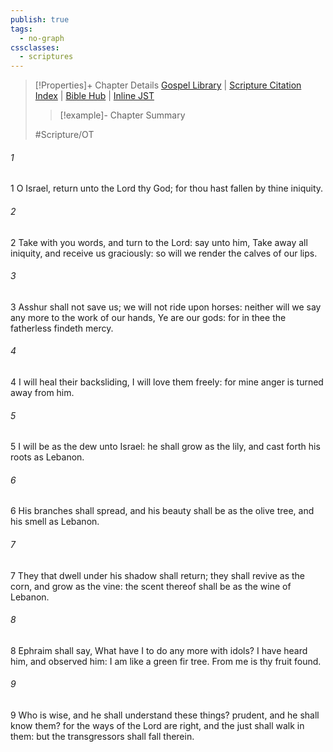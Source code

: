 ```yaml
---
publish: true
tags:
  - no-graph
cssclasses:
  - scriptures
---
```

>[!Properties]+ Chapter Details
>[Gospel Library](https://churchofjesuschrist.org/study/scriptures/ot/hosea/14?lang=eng)    |    [Scripture Citation Index](https://scriptures.byu.edu/#0800e::c0800e)    |    [Bible Hub](https://biblehub.com/hosea/14.htm)    |    [Inline JST](https://scripturetoolbox.com/html/ic/Hosea/14.html)
>>[!example]- Chapter Summary
>> 
> 
>
>#Scripture/OT
###### 1
1 O Israel, return unto the Lord thy God; for thou hast fallen by thine iniquity.
###### 2
2 Take with you words, and turn to the Lord: say unto him, Take away all iniquity, and receive us graciously: so will we render the calves of our lips.
###### 3
3 Asshur shall not save us; we will not ride upon horses: neither will we say any more to the work of our hands, Ye are our gods: for in thee the fatherless findeth mercy.
###### 4
4 I will heal their backsliding, I will love them freely: for mine anger is turned away from him.
###### 5
5 I will be as the dew unto Israel: he shall grow as the lily, and cast forth his roots as Lebanon.
###### 6
6 His branches shall spread, and his beauty shall be as the olive tree, and his smell as Lebanon.
###### 7
7 They that dwell under his shadow shall return; they shall revive as the corn, and grow as the vine: the scent thereof shall be as the wine of Lebanon.
###### 8
8 Ephraim shall say, What have I to do any more with idols? I have heard him, and observed him: I am like a green fir tree. From me is thy fruit found.
###### 9
9 Who is wise, and he shall understand these things? prudent, and he shall know them? for the ways of the Lord are right, and the just shall walk in them: but the transgressors shall fall therein.

